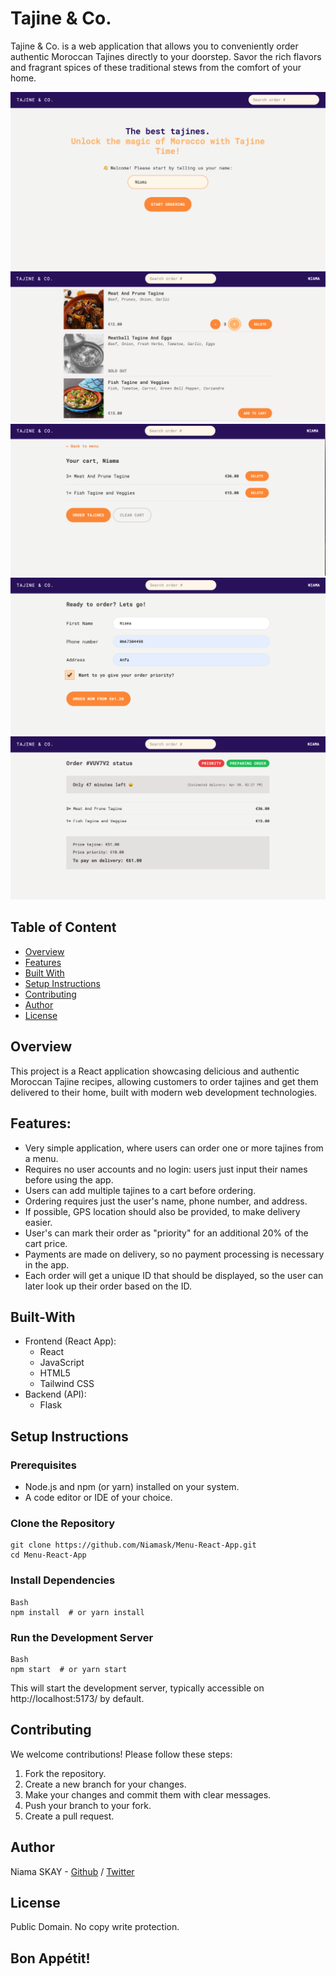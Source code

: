 # Tajine & Co.
Tajine & Co. is a web application that allows you to conveniently order authentic Moroccan Tajines directly to your doorstep. Savor the rich flavors and fragrant spices of these traditional stews from the comfort of your home.

![Alt text](Tajine&Co-home-page.png)
![Alt text](Tajine&Co-menu-page.png)
![Alt text](Tajine&Co-cart-page.png)
![Alt text](Tajine&Co-new-order-page.png)
![Alt text](Tajine&Co-order-page.png)

## Table of Content
* [Overview](#Overview)
* [Features](#Features)
* [Built With](#Built-With)
* [Setup Instructions](#Setup-Instructions)
* [Contributing](#Contributing)
* [Author](#Author)
* [License](#License)

## Overview
This project is a React application showcasing delicious and authentic Moroccan Tajine recipes, allowing customers to order tajines and get them delivered to their home, built with modern web development technologies.

## Features:
-  Very simple application, where users can order one or more tajines from a menu.
-  Requires no user accounts and no login: users just input their names before using the app.
-  ﻿﻿Users can add multiple tajines to a cart before ordering.
-  ﻿﻿Ordering requires just the user's name, phone number, and address.
-  ﻿﻿If possible, GPS location should also be provided, to make delivery easier.
-  ﻿﻿User's can mark their order as "priority" for an additional 20% of the cart price.
-  Payments are made on delivery, so no payment processing is necessary in the app.
-  Each order will get a unique ID that should be displayed, so the user can later look up their order based on the ID.

## Built-With
* Frontend (React App):
    - React
    - JavaScript
    - HTML5
    - Tailwind CSS
* Backend (API):
    - Flask

## Setup Instructions

### Prerequisites

 * Node.js and npm (or yarn) installed on your system.
 * A code editor or IDE of your choice.

### Clone the Repository

    git clone https://github.com/Niamask/Menu-React-App.git
    cd Menu-React-App

### Install Dependencies

    Bash
    npm install  # or yarn install

### Run the Development Server

    Bash
    npm start  # or yarn start

This will start the development server, typically accessible on http://localhost:5173/ by default.

## Contributing
We welcome contributions! Please follow these steps:

  1. Fork the repository.
  2. Create a new branch for your changes.
  3. Make your changes and commit them with clear messages.
  4. Push your branch to your fork.
  5. Create a pull request.

## Author
Niama SKAY - [Github](https://github.com/Niamask) / [Twitter](https://twitter.com/NiamaSky)

## License
Public Domain. No copy write protection. 

## Bon Appétit!

